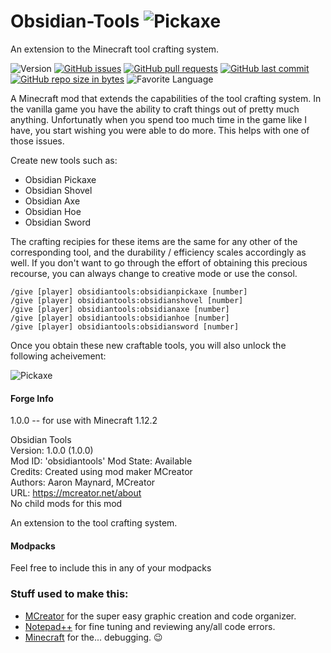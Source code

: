 
# Obsidian-Tools ![Pickaxe](http://wiki.aidancbrady.com/w/images/aidancbrady/3/37/Obsidian_Tools.gif)
An extension to the Minecraft tool crafting system.

![Version](https://img.shields.io/badge/version-v1.0.0-blue.svg)
[![GitHub issues](https://img.shields.io/github/issues/aaronmaynard/Obsidian-Tools.svg)]()
[![GitHub pull requests](https://img.shields.io/github/issues-pr/aaronmaynard/Obsidian-Tools.svg)]()
[![GitHub last commit](https://img.shields.io/github/last-commit/aaronmaynard/Obsidian-Tools.svg)]()
[![GitHub repo size in bytes](https://img.shields.io/github/repo-size/aaronmaynard/Obsidian-Tools.svg)]()
![Favorite Language](https://img.shields.io/badge/Java-62.6%25-lightgrey.svg)

A Minecraft mod that extends the capabilities of the tool crafting system.  In the vanilla game you have the ability to craft things out of pretty much anything.  Unfortunatly when you spend too much time in the game like I have, you start wishing you were able to do more.  This helps with one of those issues.



Create new tools such as:

+ Obsidian Pickaxe
+ Obsidian Shovel
+ Obsidian Axe
+ Obsidian Hoe
+ Obsidian Sword

The crafting recipies for these items are the same for any other of the corresponding tool, and the durability / efficiency scales accordingly as well.  If you don't want to go through the effort of obtaining this precious recourse, you can always change to creative mode or use the consol.

```
/give [player] obsidiantools:obsidianpickaxe [number]
/give [player] obsidiantools:obsidianshovel [number]
/give [player] obsidiantools:obsidianaxe [number]
/give [player] obsidiantools:obsidianhoe [number]
/give [player] obsidiantools:obsidiansword [number]
```

Once you obtain these new craftable tools, you will also unlock the following acheivement:

![Pickaxe](https://achievecraft.net/i/c93244/Tough%20To%20The%20Core!/Make%20a%20tool%20out%20of%20obsidian..png) 

#### Forge Info
1.0.0 -- for use with Minecraft 1.12.2

Obsidian Tools</br>
Version: 1.0.0 (1.0.0)</br>
Mod ID: 'obsidiantools' Mod State: Available</br>
Credits: Created using mod maker MCreator</br>
Authors: Aaron Maynard, MCreator</br>
URL: https://mcreator.net/about</br>
No child mods for this mod

An extension to the tool crafting system.

#### Modpacks
Feel free to include this in any of your modpacks


### Stuff used to make this:

 * [MCreator](https://mcreator.net/) for the super easy graphic creation and code organizer.
 * [Notepad++](https://notepad-plus-plus.org/) for fine tuning and reviewing any/all code errors.
 * [Minecraft](https://minecraft.net/en-us/) for the... debugging. :wink:
